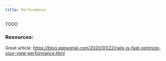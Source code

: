 ```yaml
---
title: Performance
---
```


TODO

### Resources:
Great article: https://blog.appsignal.com/2020/01/22/rails-is-fast-optimize-your-view-performance.html

